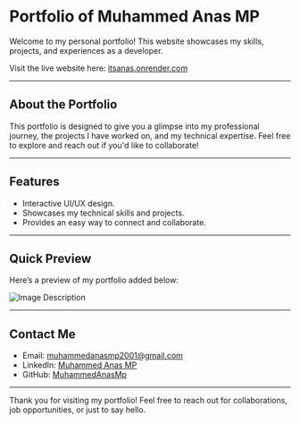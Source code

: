 # Portfolio of Muhammed Anas MP

Welcome to my personal portfolio! This website showcases my skills, projects, and experiences as a developer.

Visit the live website here: [itsanas.onrender.com](https://itsanas.onrender.com)

---

## About the Portfolio

This portfolio is designed to give you a glimpse into my professional journey, the projects I have worked on, and my technical expertise. Feel free to explore and reach out if you'd like to collaborate!

---

## Features

- Interactive UI/UX design.
- Showcases my technical skills and projects.
- Provides an easy way to connect and collaborate.

---

## Quick Preview

Here’s a preview of my portfolio added below:

![Image Description](https://itsanas.onrender.com/image.png)

---

## Contact Me

- Email: [muhammedanasmp2001@gmail.com](mailto:muhammedanasmp2001@gmail.com)
- LinkedIn: [Muhammed Anas MP](https://www.linkedin.com/in/muhammed-anas-mp)
- GitHub: [MuhammedAnasMp](https://github.com/MuhammedAnasMp)

---

Thank you for visiting my portfolio! Feel free to reach out for collaborations, job opportunities, or just to say hello.
